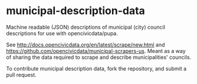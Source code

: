 municipal-description-data
==========================

Machine readable (JSON) descriptions of municipal (city) council descriptions for use with opencivicdata/pupa.

See http://docs.opencivicdata.org/en/latest/scrape/new.html and https://github.com/opencivicdata/municipal-scrapers-us. Meant as a way of sharing the data required to scrape and describe municipalities' councils.

To contribute municipal description data, fork the repository, and  submit a pull request.
